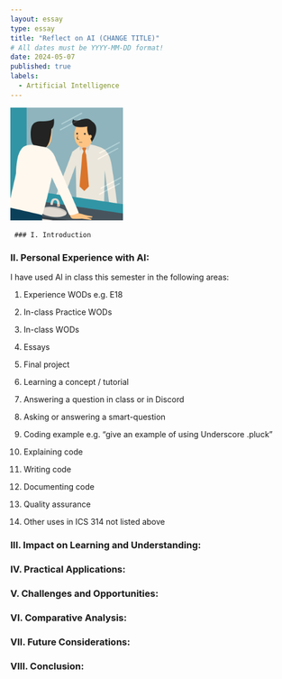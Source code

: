 ```yaml
---
layout: essay
type: essay
title: "Reflect on AI (CHANGE TITLE)"
# All dates must be YYYY-MM-DD format!
date: 2024-05-07
published: true
labels:
  - Artificial Intelligence
---
```


<img width="200px" 
     class="rounded float-start pe-4" 
     src="../img/mirror.png" >

     ### I. Introduction


### II. Personal Experience with AI:
I have used AI in class this semester in the following areas:

  1. Experience WODs e.g. E18

  2. In-class Practice WODs

  3. In-class WODs

  4. Essays

  5. Final project

  6. Learning a concept / tutorial

  7. Answering a question in class or in Discord

  8. Asking or answering a smart-question

  9. Coding example e.g. “give an example of using Underscore .pluck”

  10. Explaining code

  11. Writing code

  12. Documenting code

  13. Quality assurance 

  14. Other uses in ICS 314 not listed above


### III. Impact on Learning and Understanding:


### IV. Practical Applications:


### V. Challenges and Opportunities:


### VI. Comparative Analysis:


### VII. Future Considerations:


### VIII. Conclusion:
